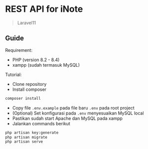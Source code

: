 # REST API for iNote

> Laravel11

## Guide

Requirement:

-   PHP (version 8.2 - 8.4)
-   xampp (sudah termasuk MySQL)

Tutorial:

-   Clone repository
-   Install composer

```bash
composer install
```

-   Copy file `.env.example` pada file baru `.env` pada root project
-   (Optional) Set konfigurasi pada `.env` menyesuaikan MySQL local
-   Pastikan sudah start Apache dan MySQL pada xampp
-   Jalankan commands berikut

```bash
php artisan key:generate
php artisan migrate
php artisan serve
```
